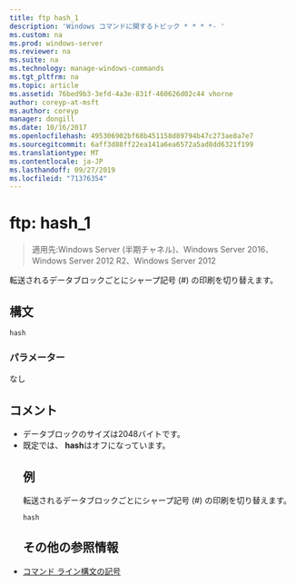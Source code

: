 ```yaml
---
title: ftp hash_1
description: 'Windows コマンドに関するトピック * * * *- '
ms.custom: na
ms.prod: windows-server
ms.reviewer: na
ms.suite: na
ms.technology: manage-windows-commands
ms.tgt_pltfrm: na
ms.topic: article
ms.assetid: 76bed9b3-3efd-4a3e-831f-460626d02c44 vhorne
author: coreyp-at-msft
ms.author: coreyp
manager: dongill
ms.date: 10/16/2017
ms.openlocfilehash: 495306902bf68b451158d89794b47c273ae8a7e7
ms.sourcegitcommit: 6aff3d88ff22ea141a6ea6572a5ad8dd6321f199
ms.translationtype: MT
ms.contentlocale: ja-JP
ms.lasthandoff: 09/27/2019
ms.locfileid: "71376354"
---
```

# <a name="ftp-hash_1"></a>ftp: hash_1

>適用先:Windows Server (半期チャネル)、Windows Server 2016、Windows Server 2012 R2、Windows Server 2012

転送されるデータブロックごとにシャープ記号 (#) の印刷を切り替えます。   
## <a name="syntax"></a>構文  
```  
hash  
```  
### <a name="parameters"></a>パラメーター  
なし  
## <a name="remarks"></a>コメント  
- データブロックのサイズは2048バイトです。  
- 既定では、 **hash**はオフになっています。  
  ## <a name="BKMK_Examples"></a>例  
  転送されるデータブロックごとにシャープ記号 (#) の印刷を切り替えます。  
  ```  
  hash  
  ```  
  ## <a name="additional-references"></a>その他の参照情報  
- [コマンド ライン構文の記号](command-line-syntax-key.md)  
